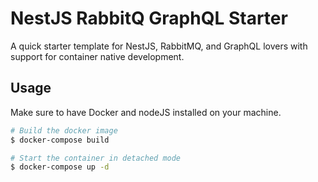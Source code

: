 # NestJS RabbitQ GraphQL Starter
A quick starter template for NestJS, RabbitMQ, and GraphQL lovers with support for container native development.

## Usage
Make sure to have Docker and nodeJS installed on your machine.
```bash
# Build the docker image
$ docker-compose build

# Start the container in detached mode
$ docker-compose up -d
```